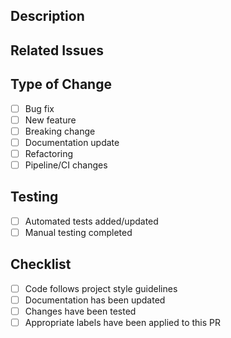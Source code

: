 ## Description
<!-- Describe the changes implemented by this PR -->

## Related Issues
<!-- List any related issues or tickets this PR addresses or fixes -->

## Type of Change
- [ ] Bug fix
- [ ] New feature
- [ ] Breaking change
- [ ] Documentation update
- [ ] Refactoring
- [ ] Pipeline/CI changes

## Testing
<!-- Describe the testing you have performed -->
- [ ] Automated tests added/updated
- [ ] Manual testing completed

## Checklist
- [ ] Code follows project style guidelines
- [ ] Documentation has been updated
- [ ] Changes have been tested
- [ ] Appropriate labels have been applied to this PR